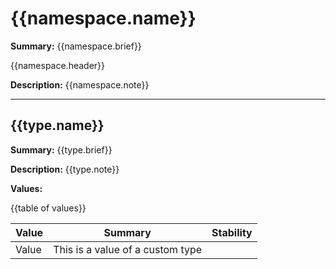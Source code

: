# {{namespace.name}}

**Summary:** {{namespace.brief}}

{{namespace.header}}

**Description:** {{namespace.note}}

---------------------------------

## {{type.name}}

**Summary:** {{type.brief}}

**Description:** {{type.note}}

**Values:**

{{table of values}}

|Value|Summary|Stability|
|---|---|---|
|Value|This is a value of a custom type| |
